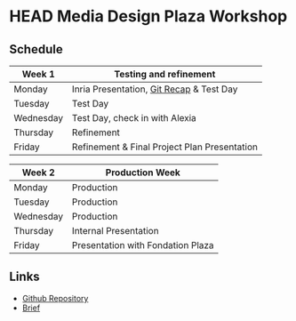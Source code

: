 # HEAD Media Design Plaza Workshop

## Schedule

|Week 1 | Testing and refinement |   
|-------|------------------------|
|Monday|Inria Presentation, [Git Recap](/git-recap) & Test Day|   
|Tuesday|Test Day|   
|Wednesday|Test Day, check in with Alexia|   
|Thursday|Refinement|   
|Friday|Refinement & Final Project Plan Presentation|   

|Week 2 | Production Week |   
|-------|----------------|
|Monday|Production|   
|Tuesday|Production|   
|Wednesday|Production|   
|Thursday|Internal Presentation|   
|Friday|Presentation with Fondation Plaza|


## Links
* [Github Repository](https://github.com/TiborUdvari/head-plaza-workshop)
* [Brief](https://docs.google.com/document/d/1WMNccdsMVdInnBK9PDlJfiOdWVH6o0DUxply-n0Y6bc/edit?tab=t.0#heading=h.t2ep4cz0i3t6)

